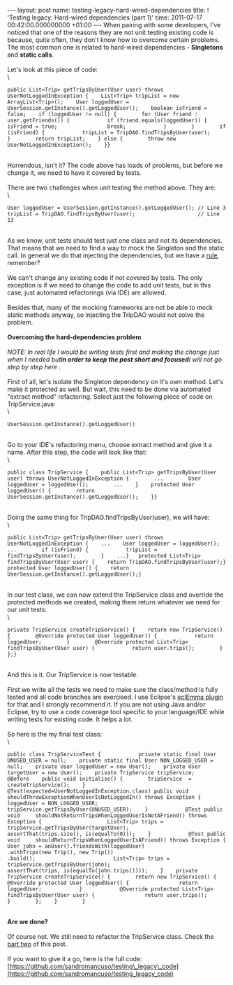 --- layout: post name: testing-legacy-hard-wired-dependencies title: !
'Testing legacy: Hard-wired dependencies (part 1)' time: 2011-07-17
00:42:00.000000000 +01:00 --- When pairing with some developers, I've
noticed that one of the reasons they are not unit testing existing code
is because, quite often, they don't know how to overcome certain
problems. The most common one is related to hard-wired dependencies -
**Singletons** and **static calls**. \
\
Let's look at this piece of code:\
\

~~~~ {.brush: .java}
public List<Trip> getTripsByUser(User user) throws UserNotLoggedInException {    List<Trip> tripList = new ArrayList<Trip>();    User loggedUser = UserSession.getInstance().getLoggedUser();    boolean isFriend = false;    if (loggedUser != null) {        for (User friend : user.getFriends()) {            if (friend.equals(loggedUser)) {                isFriend = true;                break;            }        }        if (isFriend) {            tripList = TripDAO.findTripsByUser(user);        }        return tripList;    } else {        throw new UserNotLoggedInException();    }}
~~~~

\
Horrendous, isn't it? The code above has loads of problems, but before
we change it, we need to have it covered by tests.\
\
There are two challenges when unit testing the method above. They are:\
\

~~~~ {.brush: .java}
User loggedUser = UserSession.getInstance().getLoggedUser(); // Line 3     tripList = TripDAO.findTripsByUser(user);                    // Line 13
~~~~

\
As we know, unit tests should test just one class and not its
dependencies. That means that we need to find a way to mock the
Singleton and the static call. In general we do that injecting the
dependencies, but we have a
[rule](http://craftedsw.blogspot.com/2011/07/working-with-legacy-code.html),
remember? \
\
We can't change any existing code if not covered by tests. The only
exception is if we need to change the code to add unit tests, but in
this case, just automated refactorings (via IDE) are allowed. \
\
Besides that, many of the mocking frameworks are not be able to mock
static methods anyway, so injecting the TripDAO would not solve the
problem. \
\
**Overcoming the hard-dependencies problem**\
\
*NOTE: In real life I would be writing tests first and making the change
just when I needed but**in order to keep the post short and focused**I
will not go step by step here .*\
\
First of all, let's isolate the Singleton dependency on it's own method.
Let's make it protected as well. But wait, this need to be done via
automated "extract method" refactoring. Select just the following piece
of code on TripService.java:\
\

~~~~ {.brush: .java}
UserSession.getInstance().getLoggedUser()
~~~~

\
Go to your IDE's refactoring menu, choose extract method and give it a
name. After this step, the code will look like that:\
\

~~~~ {.brush: .java}
public class TripService {    public List<Trip> getTripsByUser(User user) throws UserNotLoggedInException {        ...        User loggedUser = loggedUser();        ...    }    protected User loggedUser() {        return UserSession.getInstance().getLoggedUser();    }}
~~~~

\
Doing the same thing for TripDAO.findTripsByUser(user), we will have: \
\

~~~~ {.brush: .java}
public List<Trip> getTripsByUser(User user) throws UserNotLoggedInException {    ...    User loggedUser = loggedUser();    ...        if (isFriend) {            tripList = findTripsByUser(user);        }    ...}   protected List<Trip> findTripsByUser(User user) {    return TripDAO.findTripsByUser(user);}  protected User loggedUser() {    return UserSession.getInstance().getLoggedUser();}
~~~~

\
In our test class, we can now extend the TripService class and override
the protected methods we created, making them return whatever we need
for our unit tests:\
\

~~~~ {.brush: .java}
private TripService createTripService() {    return new TripService() {        @Override protected User loggedUser() {            return loggedUser;        }        @Override protected List<Trip> findTripsByUser(User user) {            return user.trips();        }    };}
~~~~

\
And this is it. Our TripService is now testable. \
\
First we write all the tests we need to make sure the class/method is
fully tested and all code branches are exercised. I use Eclipse's
[eclEmma plugin](http://www.eclemma.org/) for that and I strongly
recommend it. If you are not using Java and/or Eclipse, try to use a
code coverage tool specific to your language/IDE while writing tests for
existing code. It helps a lot.\
\
So here is the my final test class:\
\

~~~~ {.brush: .java}
public class TripServiceTest {            private static final User UNUSED_USER = null;    private static final User NON_LOGGED_USER = null;    private User loggedUser = new User();    private User targetUser = new User();    private TripService tripService;    @Before    public void initialise() {        tripService  = createTripService();    }             @Test(expected=UserNotLoggedInException.class) public void     shouldThrowExceptionWhenUserIsNotLoggedIn() throws Exception {        loggedUser = NON_LOGGED_USER;                         tripService.getTripsByUser(UNUSED_USER);    }            @Test public void     shouldNotReturnTripsWhenLoggedUserIsNotAFriend() throws Exception {                     List<Trip> trips = tripService.getTripsByUser(targetUser);                         assertThat(trips.size(), is(equalTo(0)));    }            @Test public void     shouldReturnTripsWhenLoggedUserIsAFriend() throws Exception {        User john = anUser().friendsWith(loggedUser)                            .withTrips(new Trip(), new Trip())                            .build();                         List<Trip> trips = tripService.getTripsByUser(john);                         assertThat(trips, is(equalTo(john.trips())));    }    private TripService createTripService() {        return new TripService() {            @Override protected User loggedUser() {                return loggedUser;            }            @Override protected List<Trip> findTripsByUser(User user) {                return user.trips();            }        };    }        }
~~~~

\
**Are we done?**\
\
Of course not. We still need to refactor the TripService class. Check
the [part
two](http://craftedsw.blogspot.com/2011/07/testing-legacy-hard-wired-dependencies_17.html)
of this post.\
\
If you want to give it a go, here is the full code:
[https://github.com/sandromancuso/testing\_legacy\_code](https://github.com/sandromancuso/testing_legacy_code)
